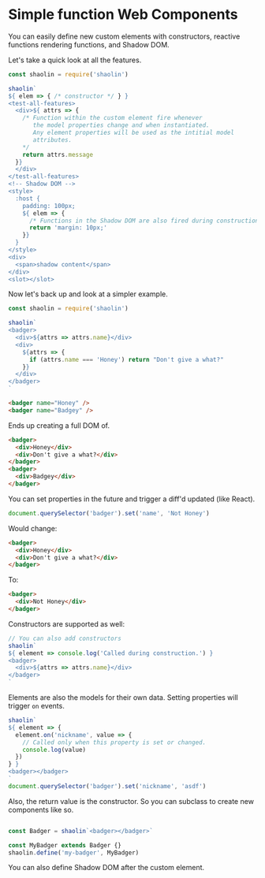 # Simple function Web Components

You can easily define new custom elements with constructors,
reactive functions rendering functions, and Shadow DOM.

Let's take a quick look at all the features.

```javascript
const shaolin = require('shaolin')

shaolin`
${ elem => { /* constructor */ } }
<test-all-features>
  <div>${ attrs => {
    /* Function within the custom element fire whenever
       the model properties change and when instantiated.
       Any element properties will be used as the intitial model
       attributes.
    */
    return attrs.message
  }}
  </div>
</test-all-features>
<!-- Shadow DOM -->
<style>
  :host {
    padding: 100px;
    ${ elem => {
      /* Functions in the Shadow DOM are also fired during construction. */
      return 'margin: 10px;'
    }}
  }
</style>
<div>
  <span>shadow content</span>
</div>
<slot></slot>
```

Now let's back up and look at a simpler example.

```javascript
const shaolin = require('shaolin')

shaolin`
<badger>
  <div>${attrs => attrs.name}</div>
  <div>
    ${attrs => {
      if (attrs.name === 'Honey') return "Don't give a what?"
    }}
  </div>
</badger>
`
```

```html
<badger name="Honey" />
<badger name="Badgey" />
```

Ends up creating a full DOM of.

```html
<badger>
  <div>Honey</div>
  <div>Don't give a what?</div>
</badger>
<badger>
  <div>Badgey</div>
</badger>
```

You can set properties in the future and trigger a diff'd updated (like React).

```javascript
document.querySelector('badger').set('name', 'Not Honey')
```

Would change:

```html
<badger>
  <div>Honey</div>
  <div>Don't give a what?</div>
</badger>
```

To:

```html
<badger>
  <div>Not Honey</div>
</badger>
```

Constructors are supported as well:

```javascript
// You can also add constructors
shaolin`
${ element => console.log('Called during construction.') }
<badger>
  <div>${attrs => attrs.name}</div>
</badger>
`
```

Elements are also the models for their own data. Setting properties
will trigger `on` events.

```javascript
shaolin`
${ element => {
  element.on('nickname', value => {
    // Called only when this property is set or changed.
    console.log(value)
  })
} }
<badger></badger>
`
document.querySelector('badger').set('nickname', 'asdf')
```

Also, the return value is the constructor. So you can subclass to create new
components like so.

```javascript

const Badger = shaolin`<badger></badger>`

const MyBadger extends Badger {}
shaolin.define('my-badger', MyBadger)
```

You can also define Shadow DOM after the custom element.

